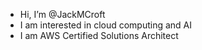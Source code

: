 - Hi, I’m @JackMCroft
- I am interested in cloud computing and AI
- I am AWS Certified Solutions Architect

<!---
JackMCroft/JackMCroft is a ✨ special ✨ repository because its `README.md` (this file) appears on your GitHub profile.
You can click the Preview link to take a look at your changes.
--->

